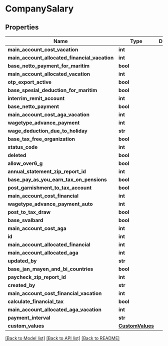 # CompanySalary

## Properties
Name | Type | Description | Notes
------------ | ------------- | ------------- | -------------
**main_account_cost_vacation** | **int** |  | [optional] 
**main_account_allocated_financial_vacation** | **int** |  | [optional] 
**base_netto_payment_for_maritim** | **bool** |  | [optional] 
**main_account_allocated_vacation** | **int** |  | [optional] 
**otp_export_active** | **bool** |  | [optional] 
**base_spesial_deduction_for_maritim** | **bool** |  | [optional] 
**interrim_remit_account** | **int** |  | [optional] 
**base_netto_payment** | **bool** |  | [optional] 
**main_account_cost_aga_vacation** | **int** |  | [optional] 
**wagetype_advance_payment** | **int** |  | [optional] 
**wage_deduction_due_to_holiday** | **str** |  | [optional] 
**base_tax_free_organization** | **bool** |  | [optional] 
**status_code** | **int** |  | [optional] 
**deleted** | **bool** |  | [optional] 
**allow_over6_g** | **bool** |  | [optional] 
**annual_statement_zip_report_id** | **int** |  | [optional] 
**base_pay_as_you_earn_tax_on_pensions** | **bool** |  | [optional] 
**post_garnishment_to_tax_account** | **bool** |  | [optional] 
**main_account_cost_financial** | **int** |  | [optional] 
**wagetype_advance_payment_auto** | **int** |  | [optional] 
**post_to_tax_draw** | **bool** |  | [optional] 
**base_svalbard** | **bool** |  | [optional] 
**main_account_cost_aga** | **int** |  | [optional] 
**id** | **int** |  | [optional] 
**main_account_allocated_financial** | **int** |  | [optional] 
**main_account_allocated_aga** | **int** |  | [optional] 
**updated_by** | **str** |  | [optional] 
**base_jan_mayen_and_bi_countries** | **bool** |  | [optional] 
**paycheck_zip_report_id** | **int** |  | [optional] 
**created_by** | **str** |  | [optional] 
**main_account_cost_financial_vacation** | **int** |  | [optional] 
**calculate_financial_tax** | **bool** |  | [optional] 
**main_account_allocated_aga_vacation** | **int** |  | [optional] 
**payment_interval** | **str** |  | [optional] 
**custom_values** | [**CustomValues**](CustomValues.md) |  | [optional] 

[[Back to Model list]](../README.md#documentation-for-models) [[Back to API list]](../README.md#documentation-for-api-endpoints) [[Back to README]](../README.md)

